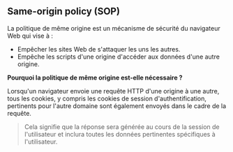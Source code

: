 ## Same-origin policy (SOP)

La politique de même origine est un mécanisme de sécurité du navigateur Web qui vise à :
- Empêcher les sites Web de s'attaquer les uns les autres. 
- Empêche les scripts d'une origine d'accéder aux données d'une autre origine. 

**Pourquoi la politique de même origine est-elle nécessaire ?**

Lorsqu'un navigateur envoie une requête HTTP d'une origine à une autre, tous les cookies, y compris les cookies de session d'authentification, pertinents pour l'autre domaine sont également envoyés dans le cadre de la requête.

> Cela signifie que la réponse sera générée au cours de la session de l'utilisateur et inclura toutes les données pertinentes spécifiques à l'utilisateur.
